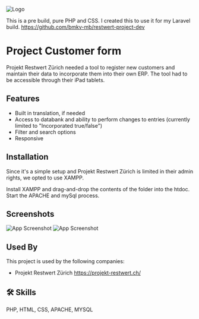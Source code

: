 ![Logo](https://projekt-restwert.ch/wp-content/themes/yootheme/cache/b3/headerbild-rwlanding-b302bbfb.webp)

This is a pre build, pure PHP and CSS. I created this to use it for my Laravel build. https://github.com/bmkv-mb/restwert-project-dev
 
# Project Customer form

Projekt Restwert Zürich needed a tool to register new customers and maintain their data to incorporate them into their own ERP. The tool had to be accessible through their iPad tablets.


## Features

- Built in translation, if needed
- Access to databank and ability to perform changes to entries (currently limited to "Incorporated true/false")
- Filter and search options
- Responsive


## Installation

Since it's a simple setup and Projekt Restwert Zürich is limited in their admin rights, we opted to use XAMPP.

Install XAMPP and drag-and-drop the contents of the folder into the htdoc. Start the APACHE and mySql process.
    
## Screenshots

![App Screenshot](https://i.postimg.cc/9FZHmJzH/form.png)
![App Screenshot](https://i.postimg.cc/tgCgnLVx/DB.png)


## Used By

This project is used by the following companies:

- Projekt Restwert Zürich https://projekt-restwert.ch/


## 🛠 Skills
PHP, HTML, CSS, APACHE, MYSQL


